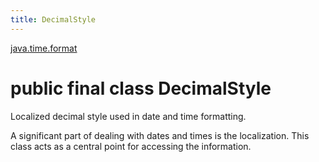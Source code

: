 ```yaml
---
title: DecimalStyle
---
```


[java.time.format](../packages/#java.time.format)

# public final class DecimalStyle


Localized decimal style used in date and time formatting.
 <p>
 A significant part of dealing with dates and times is the localization.
 This class acts as a central point for accessing the information.